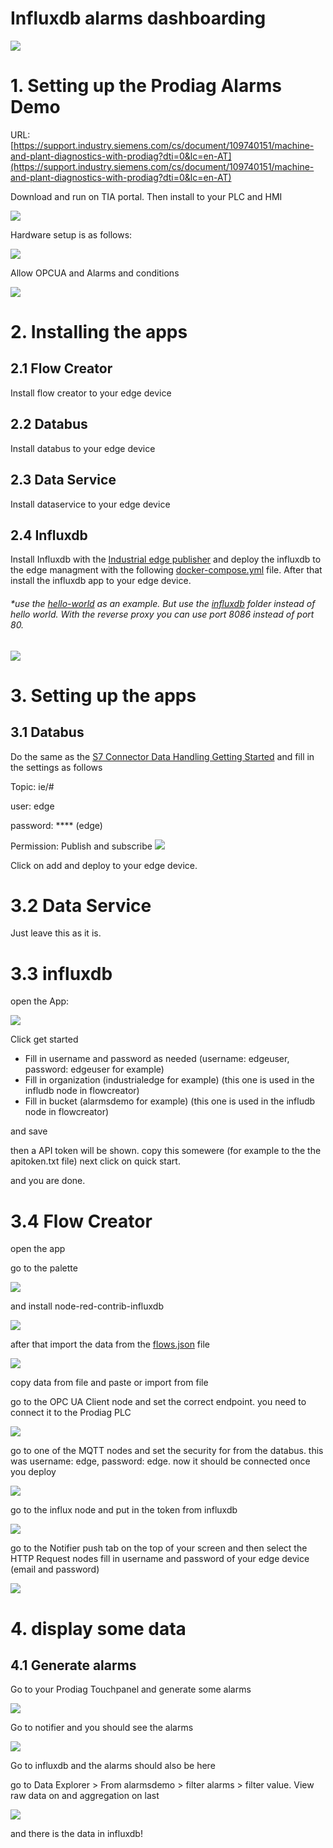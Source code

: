# Influxdb alarms dashboarding

![](assets/Prodiag_Example.jpg)

# 1. Setting up the Prodiag Alarms Demo

URL: [https://support.industry.siemens.com/cs/document/109740151/machine-and-plant-diagnostics-with-prodiag?dti=0&lc=en-AT](https://support.industry.siemens.com/cs/document/109740151/machine-and-plant-diagnostics-with-prodiag?dti=0&lc=en-AT)

Download and run on TIA portal. Then install to your PLC and HMI

![](https://support.industry.siemens.com/cs/images/109740151/109740151_PlantOverview.png)

Hardware setup is as follows:

![](assets/20230717_145151_image.png)

Allow OPCUA and Alarms and conditions

![](assets/20230717_145355_image.png)

# 2. Installing the apps

## 2.1 Flow Creator

Install flow creator to your edge device

## 2.2 Databus

Install databus to your edge device

## 2.3 Data Service

Install dataservice to your edge device

## 2.4 Influxdb

Install Influxdb with the [Industrial edge publisher](https://support.industry.siemens.com/cs/document/109814441) and deploy the influxdb to the edge managment with the following [docker-compose.yml](./influxdb/docker-compose.yml) file. After that install the influxdb app to your edge device.

###### *use the [hello-world](https://github.com/industrial-edge/hello-world/blob/main/docs/installation.md) as an example. But use the [influxdb](./influxdb/) folder instead of hello world. With the reverse proxy you can use port 8086 instead of port 80.

![](./assets/image.png)

# 3. Setting up the apps

## 3.1 Databus

Do the same as the [S7 Connector Data Handling Getting Started](https://github.com/industrial-edge/S7-Connector-data-handling-getting-started/blob/main/docs/Installation.md) and fill in the settings as follows

Topic: ie/#

user: edge

password: **** (edge)

Permission: Publish and subscribe
![](./assets/image2.png)

Click on add and deploy to your edge device.

# 3.2 Data Service

Just leave this as it is.

# 3.3 influxdb

open the App:

![](./assets/image3.png)

Click get started

* Fill in username and password as needed (username: edgeuser, password: edgeuser for example)
* Fill in organization (industrialedge for example) (this one is used in the infludb node in flowcreator)
* Fill in bucket (alarmsdemo for example) (this one is used in the infludb node in flowcreator)

and save

then a API token will be shown. copy this somewere (for example to the the apitoken.txt file)
next click on quick start.

and you are done.

# 3.4 Flow Creator

open the app

go to the palette

![](assets/20230725_161644_image.png)

and install node-red-contrib-influxdb

![](assets/20230725_161740_image.png)

after that import the data from the  [flows.json](./flowcreator/flows.json) file

![](assets/20230725_162004_image.png)

copy data from file and paste or import from file

go to the OPC UA Client node and set the correct endpoint. you need to connect it to the Prodiag PLC

![](assets/20230725_162235_image.png)

go to one of the MQTT nodes and set the security for from the databus. this was username: edge, password: edge. now it should be connected once you deploy

![](./assets/image4.png)

go to the influx node and put in the token from influxdb

![](./assets/image5.png)

go to the Notifier push tab on the top of your screen and then select the HTTP Request nodes fill in username and password of your edge device (email and password)

![](assets/20230725_163020_image.png)

# 4. display some data

## 4.1 Generate alarms

Go to your Prodiag Touchpanel and generate some alarms

![](assets/20230725_163244_image.png)

Go to notifier and you should see the alarms

![](assets/20230725_163416_image.png)

Go to influxdb and the alarms should also be here

go to Data Explorer > From alarmsdemo > filter alarms > filter value.
View raw data on and aggregation on last

![](assets/20230725_164210_image.png)

and there is the data in influxdb!